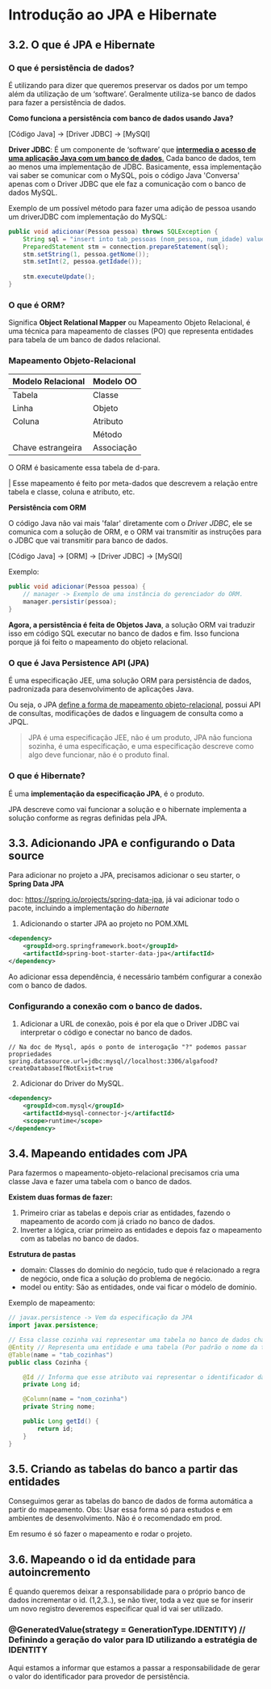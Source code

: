 # Introdução ao JPA e Hibernate

## 3.2. O que é JPA e Hibernate

### O que é persistência de dados?

É utilizando para dizer que queremos preservar os dados por um tempo além da utilização de um ‘software’. Geralmente
utiliza-se banco de dados para fazer a persistência de dados. 

**Como funciona a persistência com banco de dados usando Java?**

[Código Java] -> [Driver JDBC] -> [MySQl]

**Driver JDBC**: É um componente de ‘software’ que <u>**intermedia o acesso de uma aplicação Java com um banco de dados**.</u> 
Cada banco de dados, tem ao menos uma implementação de JDBC. Basicamente, essa implementação vai saber se comunicar com o
MySQL, pois o código Java 'Conversa' apenas com o Driver JDBC que ele faz a comunicação com o banco de dados MySQL.

Exemplo de um possível método para fazer uma adição de pessoa usando um driverJDBC com implementação do MySQL:

```java
public void adicionar(Pessoa pessoa) throws SQLException {
    String sql = "insert into tab_pessoas (nom_pessoa, num_idade) values (?,?)";
    PreparedStatement stm = connection.prepareStatement(sql);
    stm.setString(1, pessoa.getNome());
    stm.setInt(2, pessoa.getIdade());
    
    stm.executeUpdate();
}
```

### O que é ORM?

Significa **Object Relational Mapper** ou Mapeamento Objeto Relacional, é uma técnica para mapeamento de classes (PO) que 
representa entidades para tabela de um banco de dados relacional.

### Mapeamento Objeto-Relacional

| Modelo Relacional | Modelo OO  |
|-------------------|------------|
| Tabela            | Classe     |
| Linha             | Objeto     |
| Coluna            | Atributo   |
|                   | Método     |
| Chave estrangeira | Associação |

O ORM é basicamente essa tabela de d-para. 

| Esse mapeamento é feito por meta-dados que descrevem a relação entre tabela e classe, coluna e atributo, etc.

**Persistência com ORM**

O código Java não vai mais 'falar' diretamente com o _Driver JDBC_, ele se comunica com a solução de ORM, e o ORM vai 
transmitir as instruções para o JDBC que vai transmitir para banco de dados. 

[Código Java] -> [ORM] -> [Driver JDBC] -> [MySQl]

Exemplo: 

```java
public void adicionar(Pessoa pessoa) {
    // manager -> Exemplo de uma instância do gerenciador do ORM. 
    manager.persistir(pessoa);
}
```
**Agora, a persistência é feita de Objetos Java**, a solução ORM vai traduzir isso em código SQL executar no banco de dados
e fim. Isso funciona porque já foi feito o mapeamento do objeto relacional. 

### O que é Java Persistence API (JPA)

É uma especificação JEE, uma solução ORM para persistência de dados, padronizada para desenvolvimento de aplicações Java.

Ou seja, o JPA <u>define a forma de mapeamento objeto-relacional</u>, possui API de consultas, modificações de dados
e linguagem de consulta como a JPQL.

> JPA é uma especificação JEE, não é um produto, JPA não funciona sozinha, é uma especificação, 
e uma especificação descreve como algo deve funcionar, não é o produto final.

### O que é Hibernate?

É uma **implementação da especificação JPA**, é o produto.

JPA descreve como vai funcionar a solução e o hibernate implementa a solução conforme as regras definidas pela JPA.

## 3.3. Adicionando JPA e configurando o Data source

Para adicionar no projeto a JPA, precisamos adicionar o seu starter, o **Spring Data JPA**


doc: https://spring.io/projects/spring-data-jpa, já vai adicionar todo o pacote, incluindo a implementação do _hibernate_

1. Adicionando o starter JPA ao projeto no POM.XML

```xml
<dependency>
    <groupId>org.springframework.boot</groupId>
    <artifactId>spring-boot-starter-data-jpa</artifactId>
</dependency>
```
Ao adicionar essa dependência, é necessário também configurar a conexão com o banco de dados. 

### Configurando a conexão com o banco de dados.

1. Adicionar a URL de conexão, pois é por ela que o Driver JDBC vai interpretar o código e conectar no banco de dados.

```application.properties
// Na doc de Mysql, após o ponto de interogação "?" podemos passar propriedades 
spring.datasource.url=jdbc:mysql//localhost:3306/algafood?createDatabaseIfNotExist=true
```

2. Adicionar do Driver do MySQL.

```xml
<dependency>
    <groupId>com.mysql</groupId>
    <artifactId>mysql-connector-j</artifactId>
    <scope>runtime</scope>
</dependency>
```
## 3.4. Mapeando entidades com JPA

Para fazermos o mapeamento-objeto-relacional precisamos cria uma classe Java e fazer uma tabela 
com o banco de dados. 

**Existem duas formas de fazer:**

1. Primeiro criar as tabelas e depois criar as entidades, fazendo o mapeamento de acordo com já criado no banco de dados. 
2. Inverter a lógica, criar primeiro as entidades e depois faz o mapeamento com as tabelas no banco de dados.

**Estrutura de pastas**
- domain: Classes do domínio do negócio, tudo que é relacionado a regra de negócio, onde fica a solução do problema de negócio.
- model ou entity: São as entidades, onde vai ficar o módelo de domínio.

Exemplo de mapeamento: 

```java
// javax.persistence -> Vem da especificação da JPA
import javax.persistence;

// Essa classe cozinha vai representar uma tabela no banco de dados chamada cozinha
@Entity // Representa uma entidade e uma tabela (Por padrão o nome da tabela é o nome da classe)
@Table(name = "tab_cozinhas")
public class Cozinha {

    @Id // Informa que esse atributo vai representar o identificador da entidade (chave primária
    private Long id;

    @Column(name = "nom_cozinha")
    private String nome;

    public Long getId() {
        return id;
    }
}
```

## 3.5. Criando as tabelas do banco a partir das entidades

Conseguimos gerar as tabelas do banco de dados de forma automática a partir do mapeamento.
Obs: Usar essa forma só para estudos e em ambientes de desenvolvimento. Não é o recomendado em prod.

Em resumo é só fazer o mapeamento e rodar o projeto. 

## 3.6. Mapeando o id da entidade para autoincremento

É quando queremos deixar a responsabilidade para o próprio banco de dados incrementar o id. (1,2,3..), se não tiver,
toda a vez que se for inserir um novo registro deveremos especificar qual id vai ser utilizado.

### @GeneratedValue(strategy = GenerationType.IDENTITY) // Definindo a geração do valor para ID utilizando a estratégia de IDENTITY

Aqui estamos a informar que estamos a passar a responsabilidade de gerar o valor do identificador para provedor de persistência.